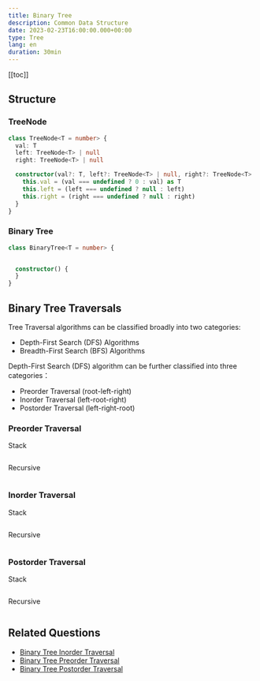 ```yaml
---
title: Binary Tree
description: Common Data Structure
date: 2023-02-23T16:00:00.000+00:00
type: Tree
lang: en
duration: 30min
---
```


[[toc]]

## Structure

### TreeNode

```ts
class TreeNode<T = number> {
  val: T
  left: TreeNode<T> | null
  right: TreeNode<T> | null

  constructor(val?: T, left?: TreeNode<T> | null, right?: TreeNode<T> | null) {
    this.val = (val === undefined ? 0 : val) as T
    this.left = (left === undefined ? null : left)
    this.right = (right === undefined ? null : right)
  }
}
```

### Binary Tree

```ts
class BinaryTree<T = number> {


  constructor() {
  }
}
```

## Binary Tree Traversals

Tree Traversal algorithms can be classified broadly into two categories:

- Depth-First Search (DFS) Algorithms
- Breadth-First Search (BFS) Algorithms

Depth-First Search (DFS) algorithm can be further classified into three categories：

- Preorder Traversal (root-left-right)
- Inorder Traversal (left-root-right)
- Postorder Traversal (left-right-root)

### Preorder Traversal

Stack

```ts

```

Recursive

```ts

```

### Inorder Traversal

Stack

```ts

```

Recursive

```ts

```

### Postorder Traversal

Stack

```ts

```

Recursive

```ts

```

## Related Questions

- [Binary Tree Inorder Traversal](/structures/tree/094)
- [Binary Tree Preorder Traversal](/structures/tree/144)
- [Binary Tree Postorder Traversal](/structures/tree/145)
